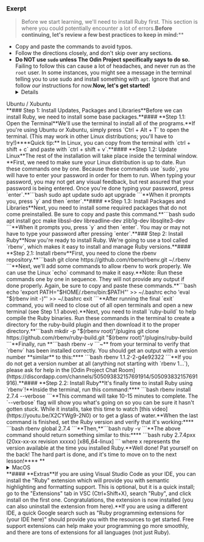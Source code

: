 ### Exerpt
>Before we start learning, we'll need to install Ruby first. This section is where you could potentially encounter a lot of errors.**Before continuing, let's review a few best practices to keep in mind:****
* Copy and paste the commands to avoid typos.
* Follow the directions closely, and don't skip over any sections.
* **Do NOT use `sudo` unless The Odin Project specifically says to do so.** Failing to follow this can cause a lot of headaches, and never run as the `root` user. In some instances, you might see a message in the terminal telling you to use sudo and install something with `apt`. Ignore that and follow _our_ instructions for now.**Now, let's get started!**<details markdown="block">
<summary class="dropDown-header">Ubuntu / Xubuntu
</summary>**### Step 1: Install Updates, Packages and Libraries**Before we can install Ruby, we need to install some base packages.**#### **Step 1.1: Open the Terminal**We'll use the terminal to install all of the programs.**If you're using Ubuntu or Xubuntu, simply press `Ctrl + Alt + T` to open the terminal. (This may work in other Linux distributions; you'll have to try!)****Quick tip:** In Linux, you can copy from the terminal with `ctrl + shift + c` and paste with `ctrl + shift + v`.**#### **Step 1.2: Update Linux**The rest of the installation will take place inside the terminal window.  **First, we need to make sure your Linux distribution is up to date. Run these commands one by one. Because these commands use `sudo`, you will have to enter your password in order for them to run. When typing your password, you may not get any visual feedback, but rest assured that your password is being entered. Once you're done typing your password, press `enter`.**```bash
sudo apt update
sudo apt upgrade
```**When it prompts you, press `y` and then `enter`.**#### **Step 1.3: Install Packages and Libraries**Next, you need to install some required packages that do not come preinstalled. Be sure to copy and paste this command.**```bash
sudo apt install gcc make libssl-dev libreadline-dev zlib1g-dev libsqlite3-dev
```**When it prompts you, press `y` and then `enter`. You may or may not have to type your password after pressing `enter`.**### Step 2: Install Ruby**Now you're ready to install Ruby. We're going to use a tool called `rbenv`, which makes it easy to install and manage Ruby versions.**#### **Step 2.1: Install rbenv**First, you need to clone the rbenv repository.**```bash
git clone https://github.com/rbenv/rbenv.git ~/.rbenv
```**Next, we'll add some commands to allow rbenv to work properly. We can use the Linux `echo` command to make it easy.**Note: Run these commands one by one in sequence. They will not provide any output if done properly. Again, be sure to copy and paste these commands.**```bash
echo 'export PATH="$HOME/.rbenv/bin:$PATH"' >> ~/.bashrc
echo 'eval "$(rbenv init -)"' >> ~/.bashrc
exit
```**After running the final `exit` command, you will need to close out of all open terminals and open a new terminal (see Step 1.1 above).**Next, you need to install `ruby-build` to help compile the Ruby binaries. Run these commands in the terminal to create a directory for the ruby-build plugin and then download it to the proper directory.**```bash
mkdir -p "$(rbenv root)"/plugins
git clone https://github.com/rbenv/ruby-build.git "$(rbenv root)"/plugins/ruby-build
```**Finally, run **```bash
rbenv -v
```~** from your terminal to verify that `rbenv` has been installed correctly. You should get an output with a version number **similar** to this:****
```bash
rbenv 1.1.2-2-g4e92322
```**If you do not get a version number at all (anything not starting with `rbenv 1...`), please ask for help in the [Odin Project Chat Room](https://discordapp.com/channels/505093832157691914/505093832157691916).**#### **Step 2.2: Install Ruby**It's finally time to install Ruby using `rbenv`!**Inside the terminal, run this command:****
```bash
rbenv install 2.7.4 --verbose
```**This command will take 10-15 minutes to complete. The `--verbose` flag will show you what's going on so you can be sure it hasn't gotten stuck. While it installs, take this time to watch [this video](https://youtu.be/X2CYWg9-2N0) or to get a glass of water.**When the last command is finished, set the Ruby version and verify that it's working:****
```bash
rbenv global 2.7.4
```**Then,**```bash
ruby -v
```**The above command should return something similar to this:****
```bash
ruby 2.7.4pxx (20xx-xx-xx revision xxxxx) [x86_64-linux]
```
where x represents the version available at the time you installed Ruby.**Well done! Pat yourself on the back! The hard part is done, and it's time to move on to the next lesson!****
</details>**
<details markdown="block">
<summary class="dropDown-header">MacOS
</summary>**### Step 1: Install Packages and Libraries**Before we can install Ruby, we need to install some base packages. We will use the terminal to install all of the programs.**#### **Step 1.1: Open the Terminal**In your Applications folder, find "Utilities" and double click "Terminal". Alternatively, using Spotlight (`CMD + Space`) or Launchpad, type "Terminal".**The rest of the instructions are done inside this terminal window.**#### **Step 1.2: Install Xcode**First, you need to install Xcode, which is a program provided by Apple for programming. Xcode will install many programs that are needed for Ruby and Git and should take 10-15 minutes to install.**Type `xcode-select --install` in your terminal and press `enter`. You may need to click "Install" when prompted.**#### **Step 1.3: Install Homebrew**The next program you need to install is [Homebrew](https://brew.sh/), which makes it easy to install other programs you'll need. From inside the terminal, type the following:****
```bash
/usr/bin/ruby -e "$(curl -fsSL https://raw.githubusercontent.com/Homebrew/install/master/install)"
```**You will be prompted to enter your password. When typing your password, you may not get any visual feedback, but rest assured that your password is being entered. Once you're done typing your password, press `enter`.**Congratulations! You've installed the prerequisites!**### Step 2: Install Heroku**Heroku is a place to host your Rails applications.**#### **Step 2.1: Install Heroku**Next, install Heroku:****
```bash
brew install heroku/brew/heroku
```**This command will install the command line interface for Heroku, a free website that can host your Ruby on Rails applications. You'll learn more about this later.**### Step 3: Install Ruby**Now you're ready to install Ruby. We're going to use a tool called `rbenv`, which makes it easy to install and manage Ruby versions.**#### **Step 3.1: Install rbenv**To install `rbenv`, run the following in your terminal:****
```bash
brew install rbenv
```**Then, run this command:****
```bash
rbenv init
```**You should see one of two messages after the command has run.**Either:****
```bash
# Load rbenv automatically by appending
# the following to ~/.bash_profile:****
eval "$(rbenv init -)"
```**Or:****
```bash
# Load rbenv automatically by appending
# the following to ~/.zshrc:****
eval "$(rbenv init -)"
```**You'll do as it suggests by running either of the following commands in the terminal.**If the previous message stated you should append to your bash_profile then run:****
```bash
echo 'eval "$(rbenv init -)"' >> ~/.bash_profile
```**Otherwise if it mentioned zshrc then run:****
```bash
echo 'eval "$(rbenv init -)"' >> ~/.zshrc
```**You'll notice nothing happened in the terminal. That's okay and is typical response for many terminal commands. At this point, take note of the page and step number you are on, close everything, do a full reboot and log back into your profile. After logging back in, re-open the terminal (see Step 1.1).**#### **Step 3.3: Install Ruby**We can now (finally) install Ruby! Our curriculum currently uses version 2.7.4, which will allow you to complete this path's materials and content without error. We upgrade the material to accommodate newer versions as necessary. Without further ado, let's get going!**```bash
rbenv install 2.7.4 --verbose
```**This command will take 10-15 minutes to complete. The `--verbose` flag will show you what's going on so you can be sure it hasn't gotten stuck. While it installs, take this time to watch [this video](https://www.youtube.com/watch?v=X2CYWg9-2N0) or to get a glass of water.**Once Ruby is installed, you need to tell rbenv which version to use by default. Inside the terminal, type:****
```bash
rbenv global 2.7.4
```**You can double check that this worked by typing `ruby -v` and checking that the output says version 2.7.4:****
```bash
$ ruby -v
ruby 2.7.4pxx (20xx-xx-xx revision xxxxx)
```**If you don't see the output above, log off and log back on, then try again.**Well done! Pat yourself on the back! The hard part is done, and it's time to move on to the next lesson!****
</details>**#### **Extras**If you are using Visual Studio Code as your IDE, you can install the "Ruby" extension which will provide you with semantic highlighting and formatting support. This is optional, but it is a quick install; go to the "Extensions" tab in VSC (Ctrl+Shift+X), search "Ruby", and click install on the first one. Congratulations, the extension is now installed (you can also uninstall the extension from here).**If you are using a different IDE, a quick Google search such as "Ruby programming extensions for (your IDE here)" should provide you with the resources to get started. Free support extensions can help make your programming go more smoothly, and there are tons of extensions for all languages (not just Ruby).
